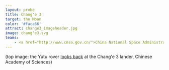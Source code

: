 ```yaml
---
layout: probe
title: Chang'e 3
target: the Moon
color: '#faca66'
attract: change3_imageheader.jpg
image: chang'e3.svg
teams:
    - <a href="http://www.cnsa.gov.cn/">China National Space Administration</a>
---
```

<div class="caption">(top image: the Yutu rover <a href="http://moon.bao.ac.cn/multimedia/img2dce3.jsp">looks back</a> at the Chang'e 3 lander, Chinese Academy of Sciences)</div>
